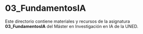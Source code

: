﻿# 03_FundamentosIA

Este directorio contiene materiales y recursos de la asignatura **03_FundamentosIA** del Máster en Investigación en IA de la UNED.

